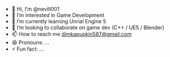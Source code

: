 - 👋 Hi, I’m @nevill001
- 👀 I’m interested in Game Development
- 🌱 I’m currently learning Unrial Engine 5
- 💞️ I’m looking to collaborate on game dev (C++ / UE5 / Blender)
- 📫 How to reach me dimkapupkin587@gmail.com
- 😄 Pronouns: ...
- ⚡ Fun fact: ...

<!---
nevill001/nevill001 is a ✨ special ✨ repository because its `README.md` (this file) appears on your GitHub profile.
You can click the Preview link to take a look at your changes.
--->
